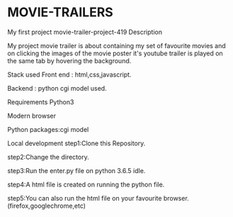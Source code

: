 # MOVIE-TRAILERS
My first project
movie-trailer-project-419
Description

My project movie trailer is about containing my set of favourite movies and on clicking the images of the movie poster it's youtube trailer is played on the same tab by hovering the background.

Stack used
Front end : html,css,javascript.

Backend : python cgi model used.

Requirements
Python3

Modern browser

Python packages:cgi model

Local development
step1:Clone this Repository.

step2:Change the directory.

step3:Run the enter.py file on python 3.6.5 idle.

step4:A html file is created on running the python file.

step5:You can also run the html file on your favourite browser.
      (firefox,googlechrome,etc)

